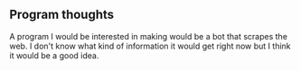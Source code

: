## Program thoughts
A program I would be interested in making would be a bot that scrapes the
web. I don't know what kind of information it would get right now but I think
it would be a good idea.